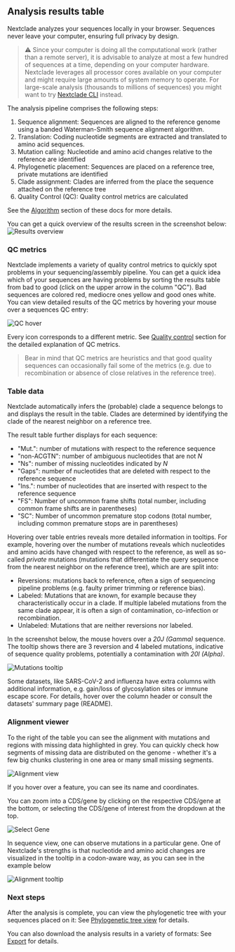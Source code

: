 ## Analysis results table

Nextclade analyzes your sequences locally in your browser. Sequences never leave your computer, ensuring full privacy by design.

> ⚠️ Since your computer is doing all the computational work (rather than a remote server), it is advisable to analyze at most a few hundred of sequences at a time, depending on your computer hardware. Nextclade leverages all processor cores available on your computer and might require large amounts of system memory to operate. For large-scale analysis (thousands to millions of sequences) you might want to try [Nextclade CLI](https://docs.nextstrain.org/projects/nextclade/en/stable/user/nextclade-cli/index.html) instead.

The analysis pipeline comprises the following steps:

1. Sequence alignment: Sequences are aligned to the reference genome using a banded Waterman-Smith sequence alignment algorithm.
1. Translation: Coding nucleotide segments are extracted and translated to amino acid sequences.
1. Mutation calling: Nucleotide and amino acid changes relative to the reference are identified
1. Phylogenetic placement: Sequences are placed on a reference tree, private mutations are identified
1. Clade assignment: Clades are inferred from the place the sequence attached on the reference tree
1. Quality Control (QC): Quality control metrics are calculated

See the [Algorithm](algorithm) section of these docs for more details.

You can get a quick overview of the results screen in the screenshot below:
![Results overview](../assets/web_overview.png)

### QC metrics

Nextclade implements a variety of quality control metrics to quickly spot problems in your sequencing/assembly pipeline. You can get a quick idea which of your sequences are having problems by sorting the results table from bad to good (click on the upper arrow in the column "QC"). Bad sequences are colored red, mediocre ones yellow and good ones white. You can view detailed results of the QC metrics by hovering your mouse over a sequences QC entry:

![QC hover](../assets/web_QC.png)

Every icon corresponds to a different metric. See [Quality control](algorithm/07-quality-control) section for the detailed explanation of QC metrics.

> Bear in mind that QC metrics are heuristics and that good quality sequences can occasionally fail some of the metrics (e.g. due to recombination or absence of close relatives in the reference tree).

### Table data

Nextclade automatically infers the (probable) clade a sequence belongs to and displays the result in the table. Clades are determined by identifying the clade of the nearest neighbor on a reference tree.

The result table further displays for each sequence:

- "Mut.": number of mutations with respect to the reference sequence
- "non-ACGTN": number of ambiguous nucleotides that are not _N_
- "Ns": number of missing nucleotides indicated by _N_
- "Gaps": number of nucleotides that are deleted with respect to the reference sequence
- "Ins.": number of nucleotides that are inserted with respect to the reference sequence
- "FS": Number of uncommon frame shifts (total number, including common frame shifts are in parentheses)
- "SC": Number of uncommon premature stop codons (total number, including common premature stops are in parentheses)

Hovering over table entries reveals more detailed information in tooltips. For example, hovering over the number of mutations reveals which nucleotides and amino acids have changed with respect to the reference, as well as so-called _private_ mutations (mutations that differentiate the query sequence from the nearest neighbor on the reference tree), which are are split into:

- Reversions: mutations back to reference, often a sign of sequencing pipeline problems (e.g. faulty primer trimming or reference bias).
- Labeled: Mutations that are known, for example because they characteristically occur in a clade. If multiple labeled mutations from the same clade appear, it is often a sign of contamination, co-infection or recombination.
- Unlabeled: Mutations that are neither reversions nor labeled.

In the screenshot below, the mouse hovers over a _20J (Gamma)_ sequence. The tooltip shows there are 3 reversion and 4 labeled mutations, indicative of sequence quality problems, potentially a contamination with _20I (Alpha)_.

![Mutations tooltip](../assets/web_mut-tooltip.png)

Some datasets, like SARS-CoV-2 and influenza have extra columns with additional information, e.g. gain/loss of glycosylation sites or immune escape score. For details, hover over the column header or consult the datasets' summary page (README).

### Alignment viewer

To the right of the table you can see the alignment with mutations and regions with missing data highlighted in grey. You can quickly check how segments of missing data are distributed on the genome - whether it's a few big chunks clustering in one area or many small missing segments.

![Alignment view](../assets/web_alignment.png)

If you hover over a feature, you can see its name and coordinates.

You can zoom into a CDS/gene by clicking on the respective CDS/gene at the bottom, or selecting the CDS/gene of interest from the dropdown at the top.

![Select Gene](../assets/web_click-gene.png)

In sequence view, one can observe mutations in a particular gene. One of Nextclade's strengths is that nucleotide and amino acid changes are visualized in the tooltip in a codon-aware way, as you can see in the example below

![Alignment tooltip](../assets/web_alignment-tip.png)

### Next steps

After the analysis is complete, you can view the phylogenetic tree with your sequences placed on it: See [Phylogenetic tree view](phylogenetic-tree-view) for details.

You can also download the analysis results in a variety of formats: See [Export](export) for details.
